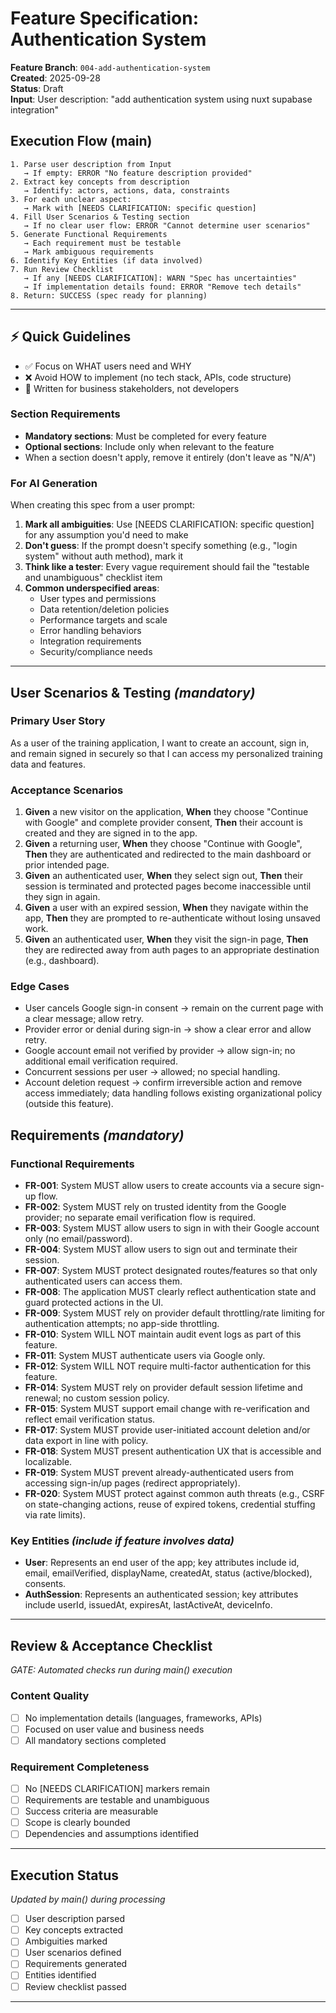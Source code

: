 # Feature Specification: Authentication System

**Feature Branch**: `004-add-authentication-system`  
**Created**: 2025-09-28  
**Status**: Draft  
**Input**: User description: "add authentication system using nuxt supabase integration"

## Execution Flow (main)
```
1. Parse user description from Input
   → If empty: ERROR "No feature description provided"
2. Extract key concepts from description
   → Identify: actors, actions, data, constraints
3. For each unclear aspect:
   → Mark with [NEEDS CLARIFICATION: specific question]
4. Fill User Scenarios & Testing section
   → If no clear user flow: ERROR "Cannot determine user scenarios"
5. Generate Functional Requirements
   → Each requirement must be testable
   → Mark ambiguous requirements
6. Identify Key Entities (if data involved)
7. Run Review Checklist
   → If any [NEEDS CLARIFICATION]: WARN "Spec has uncertainties"
   → If implementation details found: ERROR "Remove tech details"
8. Return: SUCCESS (spec ready for planning)
```

---

## ⚡ Quick Guidelines
- ✅ Focus on WHAT users need and WHY
- ❌ Avoid HOW to implement (no tech stack, APIs, code structure)
- 👥 Written for business stakeholders, not developers

### Section Requirements
- **Mandatory sections**: Must be completed for every feature
- **Optional sections**: Include only when relevant to the feature
- When a section doesn't apply, remove it entirely (don't leave as "N/A")

### For AI Generation
When creating this spec from a user prompt:
1. **Mark all ambiguities**: Use [NEEDS CLARIFICATION: specific question] for any assumption you'd need to make
2. **Don't guess**: If the prompt doesn't specify something (e.g., "login system" without auth method), mark it
3. **Think like a tester**: Every vague requirement should fail the "testable and unambiguous" checklist item
4. **Common underspecified areas**:
   - User types and permissions
   - Data retention/deletion policies  
   - Performance targets and scale
   - Error handling behaviors
   - Integration requirements
   - Security/compliance needs

---

## User Scenarios & Testing *(mandatory)*

### Primary User Story
As a user of the training application, I want to create an account, sign in, and remain signed in securely so that I can access my personalized training data and features.

### Acceptance Scenarios
1. **Given** a new visitor on the application, **When** they choose "Continue with Google" and complete provider consent, **Then** their account is created and they are signed in to the app.
2. **Given** a returning user, **When** they choose "Continue with Google", **Then** they are authenticated and redirected to the main dashboard or prior intended page.
3. **Given** an authenticated user, **When** they select sign out, **Then** their session is terminated and protected pages become inaccessible until they sign in again.
4. **Given** a user with an expired session, **When** they navigate within the app, **Then** they are prompted to re-authenticate without losing unsaved work.
5. **Given** an authenticated user, **When** they visit the sign-in page, **Then** they are redirected away from auth pages to an appropriate destination (e.g., dashboard).

### Edge Cases
- User cancels Google sign-in consent → remain on the current page with a clear message; allow retry.
- Provider error or denial during sign-in → show a clear error and allow retry.
- Google account email not verified by provider → allow sign-in; no additional email verification required.
- Concurrent sessions per user → allowed; no special handling.
- Account deletion request → confirm irreversible action and remove access immediately; data handling follows existing organizational policy (outside this feature).

## Requirements *(mandatory)*
### Functional Requirements
- **FR-001**: System MUST allow users to create accounts via a secure sign-up flow.
- **FR-002**: System MUST rely on trusted identity from the Google provider; no separate email verification flow is required.
- **FR-003**: System MUST allow users to sign in with their Google account only (no email/password).
- **FR-004**: System MUST allow users to sign out and terminate their session.
 - **FR-007**: System MUST protect designated routes/features so that only authenticated users can access them.
 - **FR-008**: The application MUST clearly reflect authentication state and guard protected actions in the UI.
 - **FR-009**: System MUST rely on provider default throttling/rate limiting for authentication attempts; no app-side throttling.
 - **FR-010**: System WILL NOT maintain audit event logs as part of this feature.
 - **FR-011**: System MUST authenticate users via Google only.
 - **FR-012**: System WILL NOT require multi-factor authentication for this feature.
 - **FR-014**: System MUST rely on provider default session lifetime and renewal; no custom session policy.
 - **FR-015**: System MUST support email change with re-verification and reflect email verification status.
 - **FR-017**: System MUST provide user-initiated account deletion and/or data export in line with policy.
 - **FR-018**: System MUST present authentication UX that is accessible and localizable.
 - **FR-019**: System MUST prevent already-authenticated users from accessing sign-in/up pages (redirect appropriately).
 - **FR-020**: System MUST protect against common auth threats (e.g., CSRF on state-changing actions, reuse of expired tokens, credential stuffing via rate limits).

 ### Key Entities *(include if feature involves data)*
 - **User**: Represents an end user of the app; key attributes include id, email, emailVerified, displayName, createdAt, status (active/blocked), consents.
 - **AuthSession**: Represents an authenticated session; key attributes include userId, issuedAt, expiresAt, lastActiveAt, deviceInfo.
 ---
 
 ## Review & Acceptance Checklist
*GATE: Automated checks run during main() execution*

### Content Quality
- [ ] No implementation details (languages, frameworks, APIs)
- [ ] Focused on user value and business needs
- [ ] All mandatory sections completed

### Requirement Completeness
- [ ] No [NEEDS CLARIFICATION] markers remain
- [ ] Requirements are testable and unambiguous  
- [ ] Success criteria are measurable
- [ ] Scope is clearly bounded
- [ ] Dependencies and assumptions identified

---

## Execution Status
*Updated by main() during processing*

- [ ] User description parsed
- [ ] Key concepts extracted
- [ ] Ambiguities marked
- [ ] User scenarios defined
- [ ] Requirements generated
- [ ] Entities identified
- [ ] Review checklist passed

---

